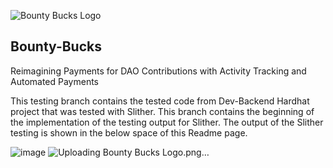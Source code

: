 ![Bounty Bucks Logo](https://user-images.githubusercontent.com/100870737/184523328-60825522-ba01-4c1b-99d8-2e056fcb24a9.png)


## Bounty-Bucks
Reimagining Payments for DAO Contributions with Activity Tracking and Automated Payments

This testing branch contains the tested code from Dev-Backend Hardhat project that was tested with Slither. This branch contains the beginning of the implementation of the testing output for Slither. The output of the Slither testing is shown in the below space of this Readme page.

![image](https://user-images.githubusercontent.com/100870737/184016667-15fc432c-fc6a-47c9-99f9-a297164d505a.png)
![Uploading Bounty Bucks Logo.png…]()
